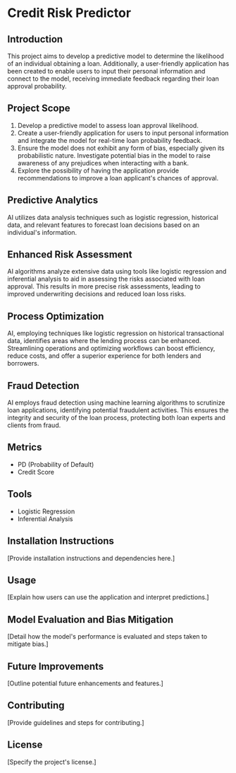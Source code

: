 # Credit Risk Predictor

## Introduction
This project aims to develop a predictive model to determine the likelihood of an individual obtaining a loan. Additionally, a user-friendly application has been created to enable users to input their personal information and connect to the model, receiving immediate feedback regarding their loan approval probability.

## Project Scope

1. Develop a predictive model to assess loan approval likelihood.
2. Create a user-friendly application for users to input personal information and integrate the model for real-time loan probability feedback.
3. Ensure the model does not exhibit any form of bias, especially given its probabilistic nature. Investigate potential bias in the model to raise awareness of any prejudices when interacting with a bank.
4. Explore the possibility of having the application provide recommendations to improve a loan applicant's chances of approval.

## Predictive Analytics
AI utilizes data analysis techniques such as logistic regression, historical data, and relevant features to forecast loan decisions based on an individual's information.

## Enhanced Risk Assessment
AI algorithms analyze extensive data using tools like logistic regression and inferential analysis to aid in assessing the risks associated with loan approval. This results in more precise risk assessments, leading to improved underwriting decisions and reduced loan loss risks.

## Process Optimization
AI, employing techniques like logistic regression on historical transactional data, identifies areas where the lending process can be enhanced. Streamlining operations and optimizing workflows can boost efficiency, reduce costs, and offer a superior experience for both lenders and borrowers.

## Fraud Detection
AI employs fraud detection using machine learning algorithms to scrutinize loan applications, identifying potential fraudulent activities. This ensures the integrity and security of the loan process, protecting both loan experts and clients from fraud.

## Metrics
- PD (Probability of Default)
- Credit Score

## Tools
- Logistic Regression
- Inferential Analysis

## Installation Instructions
[Provide installation instructions and dependencies here.]

## Usage
[Explain how users can use the application and interpret predictions.]

## Model Evaluation and Bias Mitigation
[Detail how the model's performance is evaluated and steps taken to mitigate bias.]

## Future Improvements
[Outline potential future enhancements and features.]

## Contributing
[Provide guidelines and steps for contributing.]

## License
[Specify the project's license.]
